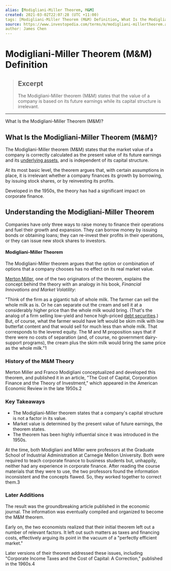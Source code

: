 ```yaml
---
alias: [Modigliani-Miller Theorem, M&M]
created: 2021-03-02T22:07:28 (UTC +11:00)
tags: [Modigliani-Miller Theorem (M&M) Definition, What Is the Modigliani-Miller Theorem (M&M)?]
source: https://www.investopedia.com/terms/m/modigliani-millertheorem.asp
author: James Chen
---
```


# Modigliani-Miller Theorem (M&M) Definition

> ## Excerpt
> The Modigliani-Miller theorem (M&M) states that the value of a company is based on its future earnings while its capital structure is irrelevant.

---

What Is the Modigliani-Miller Theorem (M&M)?
## What Is the Modigliani-Miller Theorem (M&M)?

The Modigliani-Miller theorem (M&M) states that the market value of a company is correctly calculated as the present value of its future earnings and its [underlying assets](https://www.investopedia.com/terms/u/underlying-asset.asp), and is independent of its capital structure.

At its most basic level, the theorem argues that, with certain assumptions in place, it is irrelevant whether a company finances its growth by borrowing, by issuing stock shares, or by reinvesting its profits.

Developed in the 1950s, the theory has had a significant impact on corporate finance.

## Understanding the Modigliani-Miller Theorem

Companies have only three ways to raise money to finance their operations and fuel their growth and expansion. They can borrow money by issuing bonds or obtaining loans; they can re-invest their profits in their operations, or they can issue new stock shares to investors.

#### Modigliani-Miller Theorem

The Modigliani-Miller theorem argues that the option or combination of options that a company chooses has no effect on its real market value.

[Merton Miller](https://www.investopedia.com/terms/m/merton-miller.asp), one of the two originators of the theorem, explains the concept behind the theory with an analogy in his book, _Financial Innovations and Market Volatility_:

"Think of the firm as a gigantic tub of whole milk. The farmer can sell the whole milk as is. Or he can separate out the cream and sell it at a considerably higher price than the whole milk would bring. (That's the analog of a firm selling low-yield and hence high-priced [debt securities](https://www.investopedia.com/terms/d/debtsecurity.asp).) But, of course, what the farmer would have left would be skim milk with low butterfat content and that would sell for much less than whole milk. That corresponds to the levered equity. The M and M proposition says that if there were no costs of separation (and, of course, no government dairy-support programs), the cream plus the skim milk would bring the same price as the whole milk."1

### History of the M&M Theory

Merton Miller and Franco Modigliani conceptualized and developed this theorem, and published it in an article, "The Cost of Capital, Corporation Finance and the Theory of Investment," which appeared in the American Economic Review in the late 1950s.2

### Key Takeaways

-   The Modigliani-Miller theorem states that a company's capital structure is not a factor in its value.
-   Market value is determined by the present value of future earnings, the theorem states.
-   The theorem has been highly influential since it was introduced in the 1950s.

At the time, both Modigliani and Miller were professors at the Graduate School of Industrial Administration at Carnegie Mellon University. Both were required to teach corporate finance to business students but, unhappily, neither had any experience in corporate finance. After reading the course materials that they were to use, the two professors found the information inconsistent and the concepts flawed. So, they worked together to correct them.3

### Later Additions

The result was the groundbreaking article published in the economic journal. The information was eventually compiled and organized to become the M&M theorem.

Early on, the two economists realized that their initial theorem left out a number of relevant factors. It left out such matters as taxes and financing costs, effectively arguing its point in the vacuum of a "perfectly efficient market."

Later versions of their theorem addressed these issues, including "Corporate Income Taxes and the Cost of Capital: A Correction," published in the 1960s.4

